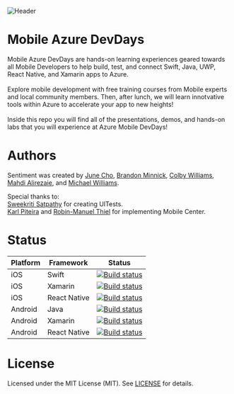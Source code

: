 ![Header](https://github.com/jCho23/MobileAzureDevDays/blob/master/_Resources/Images/Header.gif)

# Mobile Azure DevDays
Mobile Azure DevDays are hands-on learning experiences geared towards all Mobile Developers to help build, test, and connect Swift, Java, UWP, React Native, and Xamarin apps to Azure.
<br>
<br>
Explore mobile development with free training courses from Mobile experts and local community members. 
Then, after lunch, we will learn innotvative tools within Azure to accelerate your app to new heights! 
<br>
<br>
Inside this repo you will find all of the presentations, demos, and hands-on labs that you will experience at Azure Mobile DevDays!

# Authors
Sentiment was created by [June Cho](http://bit.ly/2zoIg8f), [Brandon Minnick](http://bit.ly/2gkdXee), [Colby Williams](http://bit.ly/2z9q55A), [Mahdi Alirezaie](http://bit.ly/2yq3vJ5), and [Michael Williams](http://bit.ly/2wWT7Fb).

Special thanks to:
<br>
[Sweekriti Satpathy](http://bit.ly/2xHrUdM) for creating UITests.  
[Karl Piteira](https://github.com/kpiteira) and [Robin-Manuel Thiel](http://bit.ly/2zomd1u) for implementing Mobile Center.

# Status
| Platform | Framework | Status
| - | - | - |
| iOS | Swift | [![Build status](https://build.mobile.azure.com/v0.1/apps/39afb657-cd03-4ef5-b1df-779a08a4503d/branches/master/badge)](https://mobile.azure.com) |
| iOS | Xamarin | [![Build status](https://build.mobile.azure.com/v0.1/apps/60871d53-8cf5-4934-8c72-e434a98611e8/branches/master/badge)](https://mobile.azure.com) |
| iOS | React Native | [![Build status](https://build.mobile.azure.com/v0.1/apps/a5058410-58af-45ce-a9de-b7c3cfd13d18/branches/master/badge)](https://mobile.azure.com) |
| Android | Java | [![Build status](https://build.mobile.azure.com/v0.1/apps/0f0c7941-8e98-437a-99b1-ca16467f35fb/branches/master/badge)](https://mobile.azure.com) |
| Android | Xamarin | [![Build status](https://build.mobile.azure.com/v0.1/apps/2d0424d5-7fc6-40e5-b1e1-5228c37bedb8/branches/master/badge)](https://mobile.azure.com) |
| Android | React Native | [![Build status](https://build.mobile.azure.com/v0.1/apps/c55fa7b8-5174-449e-abf8-5fcff75ccd83/branches/master/badge)](https://mobile.azure.com) |

# License 
Licensed under the MIT License (MIT). See [LICENSE](http://bit.ly/2yLz5ly) for details.
